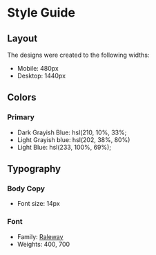 # Style Guide

## Layout

The designs were created to the following widths:

- Mobile: 480px
- Desktop: 1440px

## Colors

### Primary

- Dark Grayish Blue: hsl(210, 10%, 33%;
- Light Grayish blue: hsl(202, 38%, 80%)
- Light Blue: hsl(233, 100%, 69%);

## Typography

### Body Copy

- Font size: 14px

### Font

- Family: [Raleway](https://fonts.google.com/specimen/Raleway)
- Weights: 400, 700
